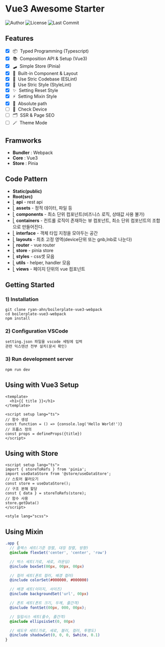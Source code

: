 # Vue3 Awesome Starter

![Author](https://img.shields.io/badge/Author-ryan-orange.svg)
![License](https://img.shields.io/badge/License-MIT-blue.svg)
![Last Commit](https://img.shields.io/github/last-commit/ryan-ahn/boilerplate-vue3-webpack)

## Features
- [x] 📦&nbsp;&nbsp;Typed Programming (Typescript)
- [x] 📚&nbsp;&nbsp;Composition API & Setup (Vue3)
- [x] 🛹&nbsp;&nbsp;Simple Store (Pinia)
- [x] 🧵&nbsp;&nbsp;Built-in Component & Layout
- [x] 📙&nbsp;&nbsp;Use Stric Codebase (ESLint)
- [x] 📘&nbsp;&nbsp;Use Stric Style (StyleLint)
- [x] ✨&nbsp;&nbsp;Setting Reset Style
- [x] ⚡️&nbsp;&nbsp;Setting Mixin Style
- [x] 📍&nbsp;&nbsp;Absolute path
- [ ] 📱&nbsp;&nbsp;Check Device
- [ ] 🗂️&nbsp;&nbsp;SSR & Page SEO
- [ ] 🪄&nbsp;&nbsp;Theme Mode

## Framworks
- **Bundler** : Webpack
- **Core** : Vue3
- **Store** : Pinia

## Code Pattern
- **Static(public)**
- **Root(src)** <br/>
- ⎣&nbsp;**api** - rest api <br/>
- ⎣&nbsp;**assets** - 정적 데이터, 파일 등 <br/>
- ⎣&nbsp;**components** - 최소 단위 컴포넌트(비즈니스 로직, 상태값 사용 불가) <br/>
- ⎣&nbsp;**containers** - 컨트롤 로직이 존재하는 뷰 컴포넌트, 최소 단위 컴포넌트의 조합으로 만들어진다. <br/>
- ⎣&nbsp;**interface** - 객체 타입 지정을 모아두는 공간 <br/>
- ⎣&nbsp;**layouts** - 최초 고정 영역(device단위 또는 gnb,lnb로 나눈다) <br/>
- ⎣&nbsp;**router** - vue router<br/>
- ⎣&nbsp;**store** - pinia store<br/>
- ⎣&nbsp;**styles** - css셋 모음<br/>
- ⎣&nbsp;**utils** - helper, handler 모음<br/>
- ⎣&nbsp;**views** - 페이지 단위의 vue 컴포넌트<br/>

## Getting Started
### 1) Installation
```shell
git clone ryan-ahn/boilerplate-vue3-webpack
cd boilerplate-vue3-webpack
npm install
```
### 2) Configuration VSCode
```markdown
setting.json 파일을 vscode 세팅에 입력
관련 익스텐션 전부 설치(문서 확인)
```
### 3) Run development server
```shell
npm run dev
```

## Using with Vue3 Setup

```vue
<template>
  <h1>{{ title }}</h1>
</template>

<script setup lang="ts">
// 함수 생성
const function = () => {console.log('Hello World!')}
// 프롭스 정의
const props = defineProps({title})
</script>
```

## Using with Store

```vue
<script setup lang="ts">
import { storeToRefs } from 'pinia';
import useDataStore from '@store/useDataStore';
// 스토어 불러오기
const store = useDataStore();
// 구조 분해 할당
const { data } = storeToRefs(store);
// 함수 사용
store.getData()
</script>

<style lang="scss">
```

## Using Mixin

```scss
.app {
  // 플렉스 세트(기준 정렬, 대칭 정렬, 방향)
  @include flexSet('center', 'center', 'row')

  // 박스 세트(가로, 세로, 라운딩)
  @include boxSet(00px, 00px, 00px)

  // 컬러 세트(폰트 컬러, 배경 컬러)
  @include colorSet(#000000, #000000)

  // 배경 세트(이미지, 사이즈)
  @include backgroundSet('url', 00px)

  // 폰트 세트(폰트 크기, 두께, 줄간격)
  @include fontSet(00px, 000, 00px);

  // 일립시스 세트(줄수, 줄간격)
  @include ellipsisSet(0, 00px)

  // 쉐도우 세트(가로, 세로, 블러, 컬러, 투명도)
  @include shadowSet(0, 0, 0, $white, 0.1)
}
```
